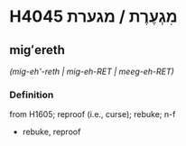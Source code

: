 # H4045 מִגְעֶרֶת / מגערת

## migʻereth

_(mig-eh'-reth | miɡ-eh-RET | meeɡ-eh-RET)_

### Definition

from H1605; reproof (i.e., curse); rebuke; n-f

- rebuke, reproof
